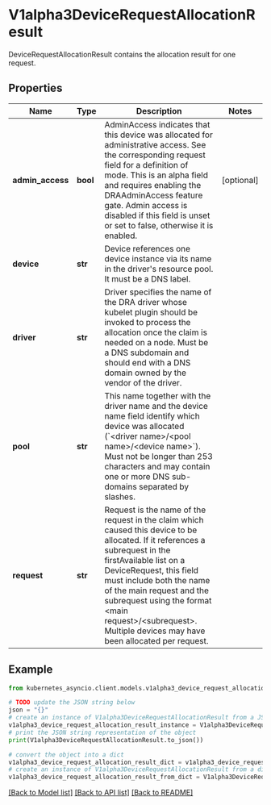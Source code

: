# V1alpha3DeviceRequestAllocationResult

DeviceRequestAllocationResult contains the allocation result for one request.

## Properties

Name | Type | Description | Notes
------------ | ------------- | ------------- | -------------
**admin_access** | **bool** | AdminAccess indicates that this device was allocated for administrative access. See the corresponding request field for a definition of mode.  This is an alpha field and requires enabling the DRAAdminAccess feature gate. Admin access is disabled if this field is unset or set to false, otherwise it is enabled. | [optional] 
**device** | **str** | Device references one device instance via its name in the driver&#39;s resource pool. It must be a DNS label. | 
**driver** | **str** | Driver specifies the name of the DRA driver whose kubelet plugin should be invoked to process the allocation once the claim is needed on a node.  Must be a DNS subdomain and should end with a DNS domain owned by the vendor of the driver. | 
**pool** | **str** | This name together with the driver name and the device name field identify which device was allocated (&#x60;&lt;driver name&gt;/&lt;pool name&gt;/&lt;device name&gt;&#x60;).  Must not be longer than 253 characters and may contain one or more DNS sub-domains separated by slashes. | 
**request** | **str** | Request is the name of the request in the claim which caused this device to be allocated. If it references a subrequest in the firstAvailable list on a DeviceRequest, this field must include both the name of the main request and the subrequest using the format &lt;main request&gt;/&lt;subrequest&gt;.  Multiple devices may have been allocated per request. | 

## Example

```python
from kubernetes_asyncio.client.models.v1alpha3_device_request_allocation_result import V1alpha3DeviceRequestAllocationResult

# TODO update the JSON string below
json = "{}"
# create an instance of V1alpha3DeviceRequestAllocationResult from a JSON string
v1alpha3_device_request_allocation_result_instance = V1alpha3DeviceRequestAllocationResult.from_json(json)
# print the JSON string representation of the object
print(V1alpha3DeviceRequestAllocationResult.to_json())

# convert the object into a dict
v1alpha3_device_request_allocation_result_dict = v1alpha3_device_request_allocation_result_instance.to_dict()
# create an instance of V1alpha3DeviceRequestAllocationResult from a dict
v1alpha3_device_request_allocation_result_from_dict = V1alpha3DeviceRequestAllocationResult.from_dict(v1alpha3_device_request_allocation_result_dict)
```
[[Back to Model list]](../README.md#documentation-for-models) [[Back to API list]](../README.md#documentation-for-api-endpoints) [[Back to README]](../README.md)


